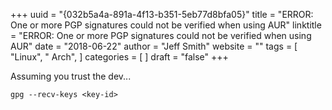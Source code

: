 +++ 
uuid = "{032b5a4a-891a-4f13-b351-5eb77d8bfa05}" 
title = "ERROR: One or more PGP signatures could not be verified when using AUR" 
linktitle = "ERROR: One or more PGP signatures could not be verified when using AUR" 
date = "2018-06-22" 
author = "Jeff Smith" 
website = "" 
tags = [ "Linux", " Arch",  ] 
categories = [  ] 
draft = "false" 
+++ 

Assuming you trust the dev...

```
gpg --recv-keys <key-id>
``` 
